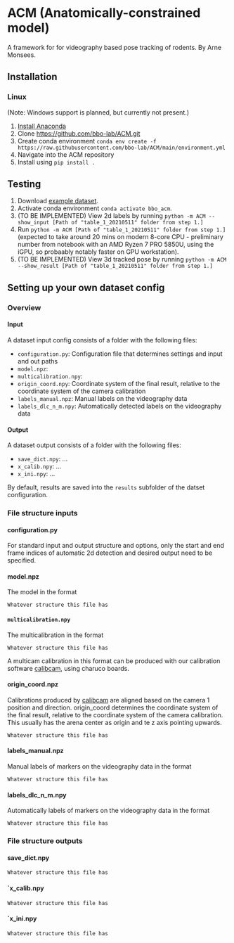 # ACM (Anatomically-constrained model)
A framework for for videography based pose tracking of rodents.
By Arne Monsees.

## Installation

### Linux
(Note: Windows support is planned, but currently not present.)

1. [Install Anaconda](https://docs.anaconda.com/anaconda/install/linux/)
2. Clone https://github.com/bbo-lab/ACM.git 
3. Create conda environment `conda env create -f https://raw.githubusercontent.com/bbo-lab/ACM/main/environment.yml`
4. Navigate into the ACM repository
5. Install using `pip install .`

## Testing

1. Download [example dataset](https://www.dropbox.com/sh/040587pwx5t7uh3/AAAI5MVilFrJY-mEPr97uADNa?dl=0).
2. Activate conda environment `conda activate bbo_acm`.
3. (TO BE IMPLEMENTED) View 2d labels by running `python -m ACM --show_input [Path of "table_1_20210511" folder from step 1.]`
4. Run `python -m ACM [Path of "table_1_20210511" folder from step 1.]` (expected to take around 20 mins on modern 8-core CPU - preliminary number from notebook with an AMD Ryzen 7 PRO 5850U, using the iGPU, so probaably notably faster on GPU workstation).
5. (TO BE IMPLEMENTED) View 3d tracked pose by running `python -m ACM --show_result [Path of "table_1_20210511" folder from step 1.]`

## Setting up your own dataset config

### Overview

#### Input

A dataset input config consists of a folder with the following files:

- `configuration.py`: Configuration file that determines settings and input and out paths
- `model.npz`:
- `multicalibration.npy`:
- `origin_coord.npy`: Coordinate system of the final result, relative to the coordinate system of the camera calibration
- `labels_manual.npz`: Manual labels on the videography data
- `labels_dlc_n_m.npy`: Automatically detected labels on the videography data

#### Output

A dataset output consists of a folder with the following files:

- `save_dict.npy`: ...
- `x_calib.npy`: ...
- `x_ini.npy`: ...

By default, results are saved into the `results` subfolder of the datset configuration.

### File structure inputs
#### configuration.py
For standard input and output structure and options, only the start and end frame indices of automatic 2d detection and desired output need to be specified.

#### model.npz
The model in the format
```
Whatever structure this file has
```

#### `multicalibration.npy`
The multicalibration in the format
```
Whatever structure this file has
```
A multicam calibration in this format can be produced with our calibration software [calibcam](https://github.com/bbo-lab/calibcam), using charuco boards.

#### origin_coord.npz
Calibrations produced by [calibcam](https://github.com/bbo-lab/calibcam) are aligned based on the camera 1 position and direction. origin_coord determines the coordinate system of the final result, relative to the coordinate system of the camera calibration. This usually has the arena center as origin and te z axis pointing upwards.
```
Whatever structure this file has
```

#### labels_manual.npz
Manual labels of markers on the videography data in the format
```
Whatever structure this file has
```

#### labels_dlc_n_m.npy
Automatically labels of markers on the videography data in the format
```
Whatever structure this file has
```

### File structure outputs
#### save_dict.npy
```
Whatever structure this file has
```

#### `x_calib.npy
```
Whatever structure this file has
```

#### `x_ini.npy
```
Whatever structure this file has
```
